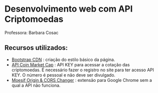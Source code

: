 # Desenvolvimento web com API Criptomoedas
Professora: Barbara Cosac

## Recursos utilizados:
* [Bootstrap CDN](https://stackpath.bootstrapcdn.com/bootstrap/4.5.2/css/bootstrap.min.css) : criação do estilo básico da página.
* [API Coin Market Cap](https://coinmarketcap.com/api/) : API KEY para acessar a cotação das criptomoedas. É necessário fazer o registro no site para ter acesso API KEY. O número é pessoal e não deve ser divulgado.
* [Moesif Origin & CORS Changer](https://chrome.google.com/webstore/detail/moesif-origin-cors-change/digfbfaphojjndkpccljibejjbppifbc) : extensão para Google Chrome sem a qual a API não funciona.


